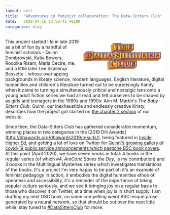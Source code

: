 ```yaml
---
layout: post
title:  "Adventures in feminist collaboration: The Data-Sitters Club"
date:   2020-04-16 13:50:41 +0100
categories: blog
---
```


<a href="https://datasittersclub.github.io/site/"><img style="float:right;border:10px solid white" src="/DSClogo.png" width="50%" height="50%" /></a>

This project started life in late 2019 as a bit of fun by a handful of feminist scholars - Quinn Dombrowski, Katia Bowers, Roopika Risam, Maria Cecire, me, and a little later Lee Skallerup Bessette - whose overlapping backgrounds in library science, modern languages, English literature, digital humanities and children's literature turned out to be surprisingly handy when it came to turning a simultaneously critical and nostalgic lens onto a young adult fiction series we had all read and felt ourselves to be shaped by as girls and teenagers in the 1980s and 1990s: Ann M. Martin's *The Baby-Sitters Club*. Quinn, our inexhaustible and endlessly creative Kristy, describes how the project got started on [the chapter 2 section](https://datasittersclub.github.io/site/chapter-2/) of our website.

Since then, the Data-Sitters Club has gathered considerable momentum, winning places in two categories in the [2019 DH Awards] (http://dhawards.org/dhawards2019/results/), being featured in [Inside Higher Ed](https://insidehighered.com/news/2020/04/15/we-need-fun-more-ever-digital-humanities-meets-baby-sitters-club-books), and getting a lot of love on Twitter for [Quinn's growing gallery of covid-19 public service announcements which pastiche BSC book covers](https://datasittersclub.github.io/site/covid19/). At this point (April 2020), we have seven books in total: 4 books in the regular series (of which #4, *AntConc Saves the Day*, is my contribution) and 3 books in the Multilingual Mysteries series which investigates translations of the books. It's a project I'm very happy to be part of: it's an example of feminist pedagogy in action, it embodies the digital humanities ethos of openness and accessibility, it's a reminder of the importance of taking popular culture seriously, and we see it bringing joy on a regular basis to those who discover it on Twitter, at a time when joy is in short supply. I am drafting my next DSC book, on some compelling weird BSC-esque prose generated by a neural network, so that should be out over the next little while: stay tuned to [#DataSittersClub](https://twitter.com/search?q=%23DataSittersClub&src=typed_query) for more.

